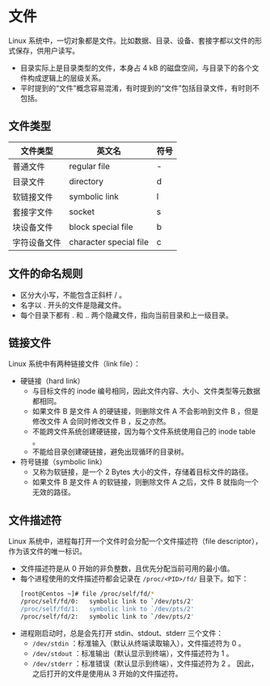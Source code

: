 # 文件

Linux 系统中，一切对象都是文件。比如数据、目录、设备、套接字都以文件的形式保存，供用户读写。
- 目录实际上是目录类型的文件，本身占 4 kB 的磁盘空间，与目录下的各个文件构成逻辑上的层级关系。
- 平时提到的“文件”概念容易混淆，有时提到的“文件”包括目录文件，有时则不包括。

## 文件类型

文件类型|英文名|符号
-|-|-
普通文件   | regular file           | -
目录文件   | directory              | d
软链接文件  | symbolic link          | l
套接字文件  | socket                 | s
块设备文件  | block special file     | b
字符设备文件 | character special file | c

## 文件的命名规则

- 区分大小写，不能包含正斜杆 / 。
- 名字以 . 开头的文件是隐藏文件。
- 每个目录下都有 . 和 .. 两个隐藏文件，指向当前目录和上一级目录。

## 链接文件

Linux 系统中有两种链接文件（link file）：
- 硬链接（hard link）
  - 与目标文件的 inode 编号相同，因此文件内容、大小、文件类型等元数据都相同。
  - 如果文件 B 是文件 A 的硬链接，则删除文件 A 不会影响到文件 B ，但是修改文件 A 会同时修改文件 B ，反之亦然。
  - 不能跨文件系统创建硬链接，因为每个文件系统使用自己的 inode table 。
  - 不能给目录创建硬链接，避免出现循环的目录树。
- 符号链接（symbolic link）
  - 又称为软链接，是一个 2 Bytes 大小的文件，存储着目标文件的路径。
  - 如果文件 B 是文件 A 的软链接，则删除文件 A 之后，文件 B 就指向一个无效的路径。

## 文件描述符

Linux 系统中，进程每打开一个文件时会分配一个文件描述符（file descriptor），作为该文件的唯一标识。
- 文件描述符是从 0 开始的非负整数，且优先分配当前可用的最小值。
- 每个进程使用的文件描述符都会记录在 `/proc/<PID>/fd/` 目录下。如下：
  ```sh
  [root@Centos ~]# file /proc/self/fd/*
  /proc/self/fd/0:   symbolic link to `/dev/pts/2'
  /proc/self/fd/1:   symbolic link to `/dev/pts/2'
  /proc/self/fd/2:   symbolic link to `/dev/pts/2'
  ```
- 进程刚启动时，总是会先打开 stdin、stdout、stderr 三个文件：
  - `/dev/stdin` ：标准输入（默认从终端读取输入），文件描述符为 0 。
  - `/dev/stdout` ：标准输出（默认显示到终端），文件描述符为 1 。
  - `/dev/stderr` ：标准错误（默认显示到终端），文件描述符为 2 。
  因此，之后打开的文件是使用从 3 开始的文件描述符。
